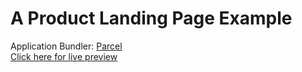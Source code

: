 # A Product Landing Page Example

Application Bundler: [Parcel](https://parceljs.org/)   
[Click here for live preview](https://codepen.io/VicPopescu/full/OaNYex)
